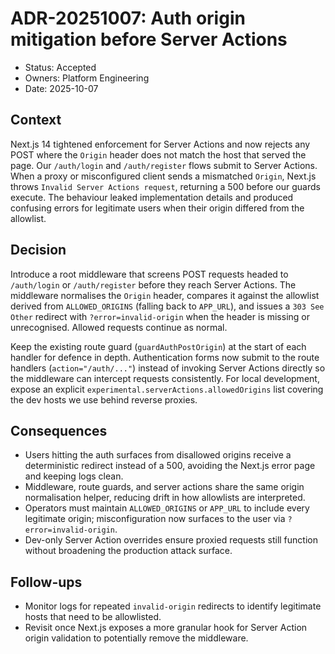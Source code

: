 # ADR-20251007: Auth origin mitigation before Server Actions

- Status: Accepted
- Owners: Platform Engineering
- Date: 2025-10-07

## Context

Next.js 14 tightened enforcement for Server Actions and now rejects any POST where the `Origin` header does not match the host that served the page. Our `/auth/login` and `/auth/register` flows submit to Server Actions. When a proxy or misconfigured client sends a mismatched `Origin`, Next.js throws `Invalid Server Actions request`, returning a 500 before our guards execute. The behaviour leaked implementation details and produced confusing errors for legitimate users when their origin differed from the allowlist.

## Decision

Introduce a root middleware that screens POST requests headed to `/auth/login` or `/auth/register` before they reach Server Actions. The middleware normalises the `Origin` header, compares it against the allowlist derived from `ALLOWED_ORIGINS` (falling back to `APP_URL`), and issues a `303 See Other` redirect with `?error=invalid-origin` when the header is missing or unrecognised. Allowed requests continue as normal.

Keep the existing route guard (`guardAuthPostOrigin`) at the start of each handler for defence in depth. Authentication forms now submit to the route handlers (`action="/auth/..."`) instead of invoking Server Actions directly so the middleware can intercept requests consistently. For local development, expose an explicit `experimental.serverActions.allowedOrigins` list covering the dev hosts we use behind reverse proxies.

## Consequences

- Users hitting the auth surfaces from disallowed origins receive a deterministic redirect instead of a 500, avoiding the Next.js error page and keeping logs clean.
- Middleware, route guards, and server actions share the same origin normalisation helper, reducing drift in how allowlists are interpreted.
- Operators must maintain `ALLOWED_ORIGINS` or `APP_URL` to include every legitimate origin; misconfiguration now surfaces to the user via `?error=invalid-origin`.
- Dev-only Server Action overrides ensure proxied requests still function without broadening the production attack surface.

## Follow-ups

- Monitor logs for repeated `invalid-origin` redirects to identify legitimate hosts that need to be allowlisted.
- Revisit once Next.js exposes a more granular hook for Server Action origin validation to potentially remove the middleware.
